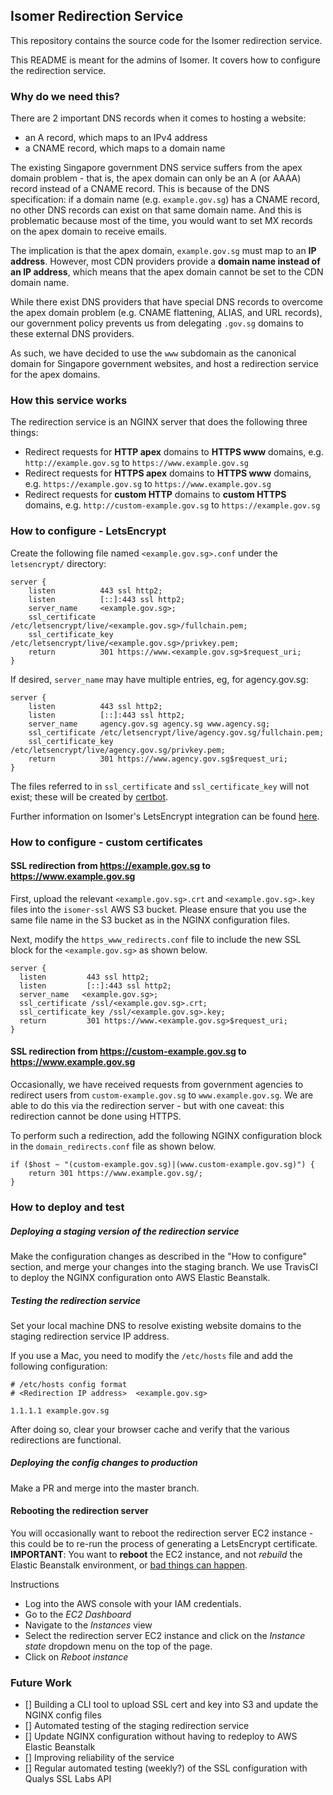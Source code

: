 ## Isomer Redirection Service

This repository contains the source code for the Isomer redirection service.

This README is meant for the admins of Isomer. It covers how to configure the redirection service.

### Why do we need this?

There are 2 important DNS records when it comes to hosting a website:
- an A record, which maps to an IPv4 address
- a CNAME record, which maps to a domain name

The existing Singapore government DNS service suffers from the apex domain problem - that is, the apex domain can only be an A (or AAAA) record instead of a CNAME record. This is because of the DNS specification: if a domain name (e.g. `example.gov.sg`) has a CNAME record, no other DNS records can exist on that same domain name. And this is problematic because most of the time, you would want to set MX records on the apex domain to receive emails.

The implication is that the apex domain, `example.gov.sg` must map to an **IP address**. However, most CDN providers provide a **domain name instead of an IP address**, which means that the apex domain cannot be set to the CDN domain name.

While there exist DNS providers that have special DNS records to overcome the apex domain problem (e.g. CNAME flattening, ALIAS, and URL records), our government policy prevents us from delegating `.gov.sg` domains to these external DNS providers.

As such, we have decided to use the `www` subdomain as the canonical domain for Singapore government websites, and host a redirection service for the apex domains.

### How this service works

The redirection service is an NGINX server that does the following three things:
- Redirect requests for **HTTP apex** domains to **HTTPS www** domains, e.g. `http://example.gov.sg` to `https://www.example.gov.sg`
- Redirect requests for **HTTPS apex** domains to **HTTPS www** domains, e.g. `https://example.gov.sg` to `https://www.example.gov.sg`
- Redirect requests for **custom HTTP** domains to **custom HTTPS** domains, e.g. `http://custom-example.gov.sg` to `https://example.gov.sg`

### How to configure - LetsEncrypt

Create the following file named `<example.gov.sg>.conf` under the `letsencrypt/` directory:

```
server {
    listen          443 ssl http2;
    listen          [::]:443 ssl http2;
    server_name     <example.gov.sg>;
    ssl_certificate /etc/letsencrypt/live/<example.gov.sg>/fullchain.pem;
    ssl_certificate_key     /etc/letsencrypt/live/<example.gov.sg>/privkey.pem;
    return          301 https://www.<example.gov.sg>$request_uri;
}

```

If desired, `server_name` may have multiple entries, eg, for agency.gov.sg:

```
server {
    listen          443 ssl http2;
    listen          [::]:443 ssl http2;
    server_name     agency.gov.sg agency.sg www.agency.sg;
    ssl_certificate /etc/letsencrypt/live/agency.gov.sg/fullchain.pem;
    ssl_certificate_key     /etc/letsencrypt/live/agency.gov.sg/privkey.pem;
    return          301 https://www.agency.gov.sg$request_uri;
}

```

The files referred to in `ssl_certificate` and `ssl_certificate_key` will not exist; these will
be created by [certbot](https://certbot.eff.org).

Further information on Isomer's LetsEncrypt integration can be found [here](/LETSENCRYPT.md).

### How to configure - custom certificates

#### SSL redirection from https://example.gov.sg to https://www.example.gov.sg

First, upload the relevant `<example.gov.sg>.crt` and `<example.gov.sg>.key` files into the `isomer-ssl` AWS S3 bucket. Please ensure that you use the same file name in the S3 bucket as in the NGINX configuration files.

Next, modify the `https_www_redirects.conf` file to include the new SSL block for the `<example.gov.sg>` as shown below.

```
server {
  listen         443 ssl http2;
  listen         [::]:443 ssl http2;
  server_name   <example.gov.sg>;
  ssl_certificate /ssl/<example.gov.sg>.crt; 
  ssl_certificate_key /ssl/<example.gov.sg>.key;
  return         301 https://www.<example.gov.sg>$request_uri;
}
```

#### SSL redirection from https://custom-example.gov.sg to https://www.example.gov.sg

Occasionally, we have received requests from government agencies to redirect users from `custom-example.gov.sg` to `www.example.gov.sg`. We are able to do this via the redirection server - but with one caveat: this redirection cannot be done using HTTPS.

To perform such a redirection, add the following NGINX configuration block in the `domain_redirects.conf` file as shown below.

```
if ($host ~ "(custom-example.gov.sg)|(www.custom-example.gov.sg)") {
	return 301 https://www.example.gov.sg/;
}
```

### How to deploy and test

##### Deploying a staging version of the redirection service

Make the configuration changes as described in the "How to configure" section, and merge your changes into the staging branch. We use TravisCI to deploy the NGINX configuration onto AWS Elastic Beanstalk.

##### Testing the redirection service

Set your local machine DNS to resolve existing website domains to the staging redirection service IP address.

If you use a Mac, you need to modify the `/etc/hosts` file and add the following configuration:

```
# /etc/hosts config format
# <Redirection IP address>  <example.gov.sg>

1.1.1.1 example.gov.sg
```

After doing so, clear your browser cache and verify that the various redirections are functional.

##### Deploying the config changes to production

Make a PR and merge into the master branch.

#### Rebooting the redirection server

You will occasionally want to reboot the redirection server EC2 instance - this could be to re-run the process of generating a LetsEncrypt certificate. **IMPORTANT**: You want to **reboot** the EC2 instance, and not _rebuild_ the Elastic Beanstalk environment, or [bad things can happen](https://docs.google.com/document/d/1S_oA1dNJCAxptExX-jq2IASBh7me9_mGMe1uZByJyrQ/edit#heading=h.wpjagagq76cg). 

Instructions
- Log into the AWS console with your IAM credentials.
- Go to the _EC2 Dashboard_
- Navigate to the _Instances_ view
- Select the redirection server EC2 instance and click on the _Instance state_ dropdown menu on the top of the page.
- Click on _Reboot instance_

### Future Work

- [] Building a CLI tool to upload SSL cert and key into S3 and update the NGINX config files
- [] Automated testing of the staging redirection service
- [] Update NGINX configuration without having to redeploy to AWS Elastic Beanstalk
- [] Improving reliability of the service
- [] Regular automated testing (weekly?) of the SSL configuration with Qualys SSL Labs API
